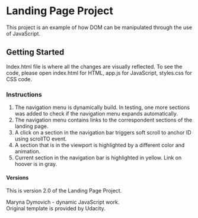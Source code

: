 # Landing Page Project
This project is an example of how DOM can be manipulated through the use of JavaScript.

## Getting Started
Index.html file is where all the changes are visually reflected. 
To see the code, please open index.html for HTML, app.js for JavaScript, styles.css for CSS code.

### Instructions
1. The navigation menu is dynamically build. In testing, one more sections was added to check if the navigation menu expands automatically. 
2. The navigation menu contains links to the correspondent sections of the landing page.
3. A click on a section in the navigation bar triggers soft scroll to anchor ID using scrollTO event. 
4. A section that is in the viewport is highlighted by a different color and animation.
5. Current section in the navigation bar is highlighted in yellow. Link on hoover is in gray.

#### Versions
This is version 2.0 of the Landing Page Project.

Maryna Dymovich - dynamic JavaScript work.  
Original template is provided by Udacity.

